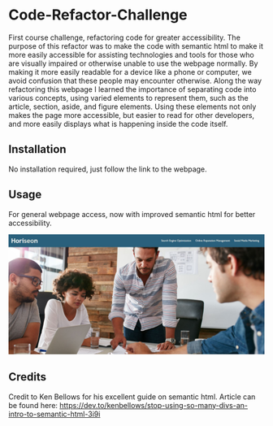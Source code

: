 # Code-Refactor-Challenge

First course challenge, refactoring code for greater accessibility. The purpose of this refactor was to make the code with semantic html to make it more easily accessible for assisting technologies and tools for those who are visually impaired or otherwise unable to use the webpage normally. 
By making it more easily readable for a device like a phone or computer, we avoid confusion that these people may encounter otherwise.
Along the way refactoring this webpage I learned the importance of separating code into various concepts, using varied elements to represent them, such as the article, section, aside, and figure elements. Using these elements not only makes the page more accessible, but easier to read for other developers, and more easily displays what is happening inside the code itself.

## Installation

No installation required, just follow the link to the webpage.

## Usage

For general webpage access, now with improved semantic html for better accessibility.

![Webpage screenshot](assets/images/webpage-screenshot.jpg)

## Credits
Credit to Ken Bellows for his excellent guide on semantic html. Article can be found here: https://dev.to/kenbellows/stop-using-so-many-divs-an-intro-to-semantic-html-3i9i
